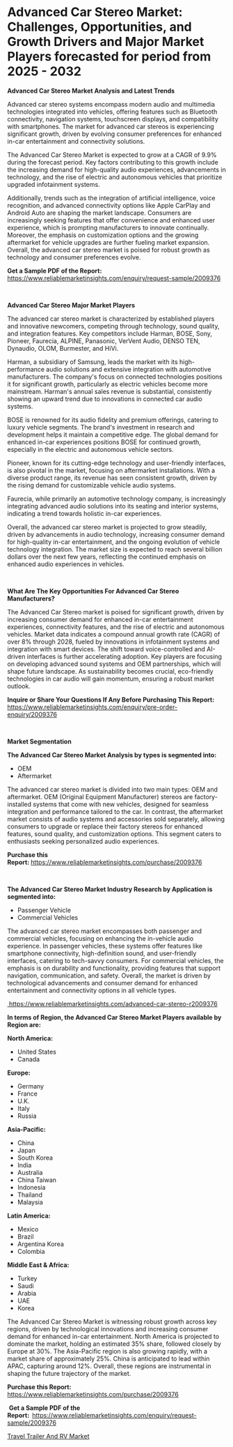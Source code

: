 <p><h1>Advanced Car Stereo Market: Challenges, Opportunities, and Growth Drivers and Major Market Players forecasted for period from 2025 - 2032</h1></p><p><strong>Advanced Car Stereo Market Analysis and Latest Trends</strong></p>
<p><p>Advanced car stereo systems encompass modern audio and multimedia technologies integrated into vehicles, offering features such as Bluetooth connectivity, navigation systems, touchscreen displays, and compatibility with smartphones. The market for advanced car stereos is experiencing significant growth, driven by evolving consumer preferences for enhanced in-car entertainment and connectivity solutions.</p><p>The Advanced Car Stereo Market is expected to grow at a CAGR of 9.9% during the forecast period. Key factors contributing to this growth include the increasing demand for high-quality audio experiences, advancements in technology, and the rise of electric and autonomous vehicles that prioritize upgraded infotainment systems. </p><p>Additionally, trends such as the integration of artificial intelligence, voice recognition, and advanced connectivity options like Apple CarPlay and Android Auto are shaping the market landscape. Consumers are increasingly seeking features that offer convenience and enhanced user experience, which is prompting manufacturers to innovate continually. Moreover, the emphasis on customization options and the growing aftermarket for vehicle upgrades are further fueling market expansion. Overall, the advanced car stereo market is poised for robust growth as technology and consumer preferences evolve.</p></p>
<p><strong>Get a Sample PDF of the Report:&nbsp;</strong> <a href="https://www.reliablemarketinsights.com/enquiry/request-sample/2009376?utm_campaign=2179&utm_medium=2&utm_source=Github&utm_content=ia&utm_term=30032025&utm_id=advanced-car-stereo">https://www.reliablemarketinsights.com/enquiry/request-sample/2009376</a></p>
<p>&nbsp;</p>
<p><strong>Advanced Car Stereo Major Market Players</strong></p>
<p><p>The advanced car stereo market is characterized by established players and innovative newcomers, competing through technology, sound quality, and integration features. Key competitors include Harman, BOSE, Sony, Pioneer, Faurecia, ALPINE, Panasonic, VerVent Audio, DENSO TEN, Dynaudio, OLOM, Burmester, and HiVi.</p><p>Harman, a subsidiary of Samsung, leads the market with its high-performance audio solutions and extensive integration with automotive manufacturers. The company's focus on connected technologies positions it for significant growth, particularly as electric vehicles become more mainstream. Harman's annual sales revenue is substantial, consistently showing an upward trend due to innovations in connected car audio systems.</p><p>BOSE is renowned for its audio fidelity and premium offerings, catering to luxury vehicle segments. The brand's investment in research and development helps it maintain a competitive edge. The global demand for enhanced in-car experiences positions BOSE for continued growth, especially in the electric and autonomous vehicle sectors.</p><p>Pioneer, known for its cutting-edge technology and user-friendly interfaces, is also pivotal in the market, focusing on aftermarket installations. With a diverse product range, its revenue has seen consistent growth, driven by the rising demand for customizable vehicle audio systems.</p><p>Faurecia, while primarily an automotive technology company, is increasingly integrating advanced audio solutions into its seating and interior systems, indicating a trend towards holistic in-car experiences. </p><p>Overall, the advanced car stereo market is projected to grow steadily, driven by advancements in audio technology, increasing consumer demand for high-quality in-car entertainment, and the ongoing evolution of vehicle technology integration. The market size is expected to reach several billion dollars over the next few years, reflecting the continued emphasis on enhanced audio experiences in vehicles.</p></p>
<p>&nbsp;</p>
<p><strong>What Are The Key Opportunities For Advanced Car Stereo Manufacturers?</strong></p>
<p><p>The Advanced Car Stereo market is poised for significant growth, driven by increasing consumer demand for enhanced in-car entertainment experiences, connectivity features, and the rise of electric and autonomous vehicles. Market data indicates a compound annual growth rate (CAGR) of over 8% through 2028, fueled by innovations in infotainment systems and integration with smart devices. The shift toward voice-controlled and AI-driven interfaces is further accelerating adoption. Key players are focusing on developing advanced sound systems and OEM partnerships, which will shape future landscape. As sustainability becomes crucial, eco-friendly technologies in car audio will gain momentum, ensuring a robust market outlook.</p></p>
<p><strong>Inquire or Share Your Questions If Any Before Purchasing This Report:</strong> <a href="https://www.reliablemarketinsights.com/enquiry/pre-order-enquiry/2009376?utm_campaign=2179&utm_medium=2&utm_source=Github&utm_content=ia&utm_term=30032025&utm_id=advanced-car-stereo">https://www.reliablemarketinsights.com/enquiry/pre-order-enquiry/2009376</a></p>
<p>&nbsp;</p>
<p><strong>Market Segmentation</strong></p>
<p><strong>The Advanced Car Stereo Market Analysis by types is segmented into:</strong></p>
<p><ul><li>OEM</li><li>Aftermarket</li></ul></p>
<p><p>The advanced car stereo market is divided into two main types: OEM and aftermarket. OEM (Original Equipment Manufacturer) stereos are factory-installed systems that come with new vehicles, designed for seamless integration and performance tailored to the car. In contrast, the aftermarket market consists of audio systems and accessories sold separately, allowing consumers to upgrade or replace their factory stereos for enhanced features, sound quality, and customization options. This segment caters to enthusiasts seeking personalized audio experiences.</p></p>
<p><strong>Purchase this Report:&nbsp;</strong><a href="https://www.reliablemarketinsights.com/purchase/2009376?utm_campaign=2179&utm_medium=2&utm_source=Github&utm_content=ia&utm_term=30032025&utm_id=advanced-car-stereo">https://www.reliablemarketinsights.com/purchase/2009376</a></p>
<p>&nbsp;</p>
<p><strong>The Advanced Car Stereo Market Industry Research by Application is segmented into:</strong></p>
<p><ul><li>Passenger Vehicle</li><li>Commercial Vehicles</li></ul></p>
<p><p>The advanced car stereo market encompasses both passenger and commercial vehicles, focusing on enhancing the in-vehicle audio experience. In passenger vehicles, these systems offer features like smartphone connectivity, high-definition sound, and user-friendly interfaces, catering to tech-savvy consumers. For commercial vehicles, the emphasis is on durability and functionality, providing features that support navigation, communication, and safety. Overall, the market is driven by technological advancements and consumer demand for enhanced entertainment and connectivity options in all vehicle types.</p></p>
<p><a href="https://www.reliablemarketinsights.com/advanced-car-stereo-r2009376?utm_campaign=2179&utm_medium=2&utm_source=Github&utm_content=ia&utm_term=30032025&utm_id=advanced-car-stereo">&nbsp;https://www.reliablemarketinsights.com/advanced-car-stereo-r2009376</a></p>
<p><strong>In terms of Region, the Advanced Car Stereo Market Players available by Region are:</strong></p>
<p>
    <p> <strong> North America: </strong>
        <ul>
            <li>United States</li>
            <li>Canada</li>
        </ul>
        </p> 
    <p> <strong> Europe: </strong>
        <ul>
            <li>Germany</li>
            <li>France</li>
            <li>U.K.</li>
            <li>Italy</li>
            <li>Russia</li>
        </ul>
        </p> 
    <p> <strong> Asia-Pacific: </strong>
        <ul>
            <li>China</li>
            <li>Japan</li>
            <li>South Korea</li>
            <li>India</li>
            <li>Australia</li>
            <li>China Taiwan</li>
            <li>Indonesia</li>
            <li>Thailand</li>
            <li>Malaysia</li>
        </ul>
        </p> 
    <p> <strong> Latin America: </strong>
        <ul>
            <li>Mexico</li>
            <li>Brazil</li>
            <li>Argentina Korea</li>
            <li>Colombia</li>
        </ul>
        </p> 
    <p> <strong> Middle East & Africa: </strong>
        <ul>
            <li>Turkey</li>
            <li>Saudi</li>
            <li>Arabia</li>
            <li>UAE</li>
            <li>Korea</li>
        </ul>
    </p>
    </p>
<p><p>The Advanced Car Stereo Market is witnessing robust growth across key regions, driven by technological innovations and increasing consumer demand for enhanced in-car entertainment. North America is projected to dominate the market, holding an estimated 35% share, followed closely by Europe at 30%. The Asia-Pacific region is also growing rapidly, with a market share of approximately 25%. China is anticipated to lead within APAC, capturing around 12%. Overall, these regions are instrumental in shaping the future trajectory of the market.</p></p>
<p><strong>Purchase this Report: </strong><a href="https://www.reliablemarketinsights.com/purchase/2009376?utm_campaign=2179&utm_medium=2&utm_source=Github&utm_content=ia&utm_term=30032025&utm_id=advanced-car-stereo">https://www.reliablemarketinsights.com/purchase/2009376</a></p>
<p>&nbsp;<strong>Get a Sample PDF of the Report:&nbsp;&nbsp;</strong><a href="https://www.reliablemarketinsights.com/enquiry/request-sample/2009376?utm_campaign=2179&utm_medium=2&utm_source=Github&utm_content=ia&utm_term=30032025&utm_id=advanced-car-stereo">https://www.reliablemarketinsights.com/enquiry/request-sample/2009376</a></p>
<p><strong></strong></p>
<p><p><a href="https://github.com/gerdabatiskzv9/Market-Research-Report-List-1/blob/main/travel-trailer-and-rv-market.md?utm_campaign=2179&utm_medium=2&utm_source=Github&utm_content=ia&utm_term=30032025&utm_id=advanced-car-stereo">Travel Trailer And RV Market</a></p></p>